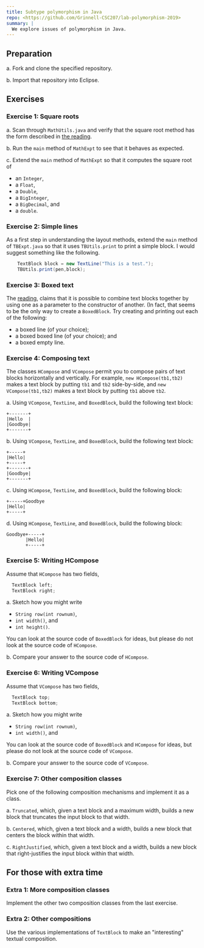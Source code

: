 ```yaml
---
title: Subtype polymorphism in Java
repo: <https://github.com/Grinnell-CSC207/lab-polymorphism-2019>
summary: |
  We explore issues of polymorphism in Java.
---
```

Preparation
-----------

a. Fork and clone the specified repository.

b. Import that repository into Eclipse.

Exercises
---------

### Exercise 1: Square roots

a. Scan through `MathUtils.java` and verify that the square root
method has the form described in [the
reading](../readings/subtype-polymorphism).

b. Run the `main` method of `MathExpt` to see that it behaves as
expected.

c. Extend the `main` method of `MathExpt` so that it computes the
square root of

* an `Integer`, 
* a `Float`, 
* a `Double`, 
* a `BigInteger`, 
* a `BigDecimal`, and
* a `double`.

### Exercise 2: Simple lines

As a first step in understanding the layout methods, extend the
`main` method of `TBExpt.java` so that it uses `TBUtils.print` to
print a simple block.   I would suggest something like the following.

```java
    TextBlock block = new TextLine("This is a test.");
    TBUtils.print(pen,block);
```

### Exercise 3: Boxed text

The [reading](../readings/subtype-polymorphism), claims that it is
possible to combine text blocks together by using one as a parameter
to the constructor of another.  (In fact, that seems to be the only
way to create a `BoxedBlock`.  Try creating and printing out each
of the following:

* a boxed line (of your choice);
* a boxed boxed line (of your choice); and
* a boxed empty line.

### Exercise 4: Composing text

The classes `HCompose` and `VCompose` permit you
to compose pairs of text blocks horizontally and vertically.  For
example, `new HCompose(tb1,tb2)` makes a text block by
putting `tb1` and `tb2` side-by-side, and
`new VCompose(tb1,tb2)` makes a text block by putting
`tb1` above `tb2`.

a. Using `VCompose`, `TextLine`, and
`BoxedBlock`, build the following text block:

```text
+-------+
|Hello  |
|Goodbye|
+-------+
```

b. Using `VCompose`, `TextLine`, and
`BoxedBlock`, build the following text block:

```text
+-----+
|Hello|
+-----+
+-------+
|Goodbye|
+-------+
```

c. Using `HCompose`, `TextLine`, and
`BoxedBlock`, build the following block:

```text
+-----+Goodbye
|Hello|
+-----+
```

d. Using `HCompose`, `TextLine`, and
`BoxedBlock`, build the following block:

```text
Goodbye+-----+
       |Hello|
       +-----+
```

### Exercise 5: Writing HCompose

Assume that `HCompose` has two fields, 

```java
  TextBlock left;
  TextBlock right;
```

a. Sketch how you might write 

* `String row(int rownum)`,
* `int width()`, and
* `int height()`.

You can look at the source code of `BoxedBlock` for ideas,
but please do not look at the source code of `HCompose`.

b. Compare your answer to the source code of `HCompose`.

### Exercise 6: Writing VCompose

Assume that `VCompose` has two fields, 

```java
  TextBlock top;
  TextBlock bottom;
```

a. Sketch how you might write 

* `String row(int rownum)`,
* `int width()`, and

You can look at the source code of `BoxedBlock` and
`HCompose` for ideas, but please do not look at the source
code of `VCompose`.

b. Compare your answer to the source code of `VCompose`.

### Exercise 7: Other composition classes

Pick one of the following composition mechanisms and implement it as a
class.

a. `Truncated`, which, given a text block and a maximum width,
builds a new block that truncates the input block to that width.

b. `Centered`, which, given a text block and a width, builds
a new block that centers the block within that width.

c. `RightJustified`, which, given a text block and a width, builds a
new block that right-justifies the input block within that width.

For those with extra time
-------------------------

### Extra 1: More composition classes

Implement the other two composition classes from the last exercise.

### Extra 2: Other compositions

Use the various implementations of `TextBlock` to make an
"interesting" textual composition.  


